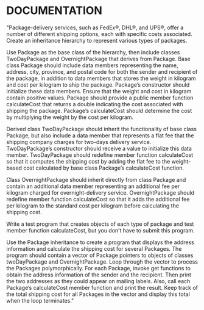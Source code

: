 # DOCUMENTATION

"Package-delivery services, such as FedEx®, DHL®, and UPS®, offer a number of different shipping options, each with specific costs associated. Create an inheritance hierarchy to represent various types of packages. 

Use Package as the base class of the hierarchy, then include classes TwoDayPackage and OvernightPackage that derives from Package. Base class Package should include data members representing the name, address, city, province, and postal code for both the sender and recipient of the package, in addition to data members that stores the weight in kilogram and cost per kilogram to ship the package. Package’s constructor should initialize these data members. Ensure that the weight and cost in kilogram contain positive values. Package should provide a public member function calculateCost that returns a double indicating the cost associated with shipping the package. Package’s calculateCost should determine the cost by multiplying the weight by the cost per kilogram. 

Derived class TwoDayPackage should inherit the functionality of base class Package, but also include a data member that represents a flat fee that the shipping company charges for two-days delivery service. TwoDayPackage’s constructor should receive a value to initialize this data member. TwoDayPackage should redefine member function calculateCost so that it computes the shipping cost by adding the flat fee to the weight-based cost calculated by base class Package’s calculateCost function. 

Class OvernightPackage should inherit directly from class Package and contain an additional data member representing an additional fee per kilogram charged for overnight-delivery service. OvernightPackage should redefine member function calculateCost so that it adds the additional fee per kilogram to the standard cost per kilogram before calculating the shipping cost. 

Write a test program that creates objects of each type of package and test member function calculateCost, but you don’t have to submit this program.

Use the Package inheritance to create a program that displays the address information and calculate the shipping cost for several Packages. The program should contain a vector of Package pointers to objects of classes twoDayPackage and OvernightPackage. Loop through the vector to process the Packages polymorphically. For each Package, invoke get functions to obtain the address information of the sender and the recipient. Then print the two addresses as they could appear on mailing labels. Also, call each Package’s calculateCost member function and print the result. Keep track of the total shipping cost for all Packages in the vector and display this total when the loop terminates."
